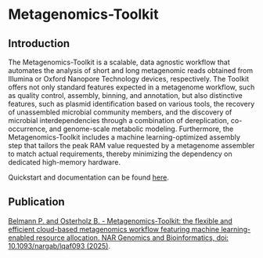 # Metagenomics-Toolkit

## Introduction

The Metagenomics-Toolkit is a scalable, data agnostic workflow that automates the analysis of short and long metagenomic reads obtained from Illumina or Oxford Nanopore Technology devices, respectively.
The Toolkit offers not only standard features expected in a metagenome workflow, such as quality control, assembly, binning, and annotation, but also distinctive features,
such as plasmid identification based on various tools, the recovery of unassembled microbial community members, and the discovery of microbial interdependencies through a combination of dereplication, co-occurrence, and genome-scale metabolic modeling.
Furthermore, the Metagenomics-Toolkit includes a machine learning-optimized assembly step that tailors the peak RAM value requested by a metagenome assembler to match actual requirements, thereby minimizing the dependency on dedicated high-memory hardware.

Quickstart and documentation can be found [here](https://metagenomics.github.io/metagenomics-tk/).

## Publication

[Belmann P. and Osterholz B. - Metagenomics-Toolkit: the flexible and efficient cloud-based metagenomics workflow featuring machine learning-enabled resource allocation. NAR Genomics and Bioinformatics, doi: 10.1093/nargab/lqaf093 (2025)](https://doi.org/10.1093/nargab/lqaf093).
